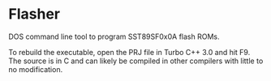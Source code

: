 # Flasher
DOS command line tool to program SST89SF0x0A flash ROMs.

To rebuild the executable, open the PRJ file in Turbo C++ 3.0
and hit F9. The source is in C and can likely be compiled in
other compilers with little to no modification.
